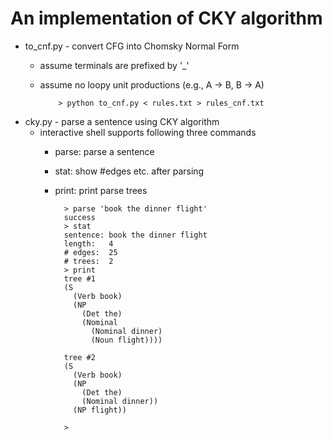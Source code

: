 An implementation of CKY algorithm
===
+ to_cnf.py - convert CFG into Chomsky Normal Form
  - assume terminals are prefixed by '_'
  - assume no loopy unit productions (e.g., A -> B, B -> A)

            > python to_cnf.py < rules.txt > rules_cnf.txt

+ cky.py - parse a sentence using CKY algorithm
  - interactive shell supports following three commands
    - parse:  parse a sentence
    - stat:   show #edges etc. after parsing
    - print:  print parse trees

            > parse 'book the dinner flight'
            success
            > stat
            sentence: book the dinner flight
            length:   4
            # edges:  25
            # trees:  2
            > print
            tree #1
            (S
              (Verb book)
              (NP
                (Det the)
                (Nominal
                  (Nominal dinner)
                  (Noun flight))))
            
            tree #2
            (S
              (Verb book)
              (NP
                (Det the)
                (Nominal dinner))
              (NP flight))
            
            > 


